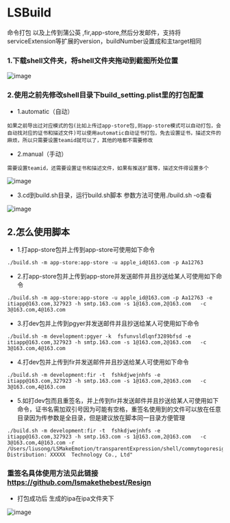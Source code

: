 # LSBuild
命令打包 以及上传到蒲公英 ,fir,app-store,然后分发邮件，支持将serviceExtension等扩展的version，buildNumber设置成和主target相同

### 1.下载shell文件夹，将shell文件夹拖动到截图所处位置

![image](https://github.com/lsmakethebest/LSBuild/blob/master/images/1.png)


### 2.使用之前先修改shell目录下build_setting.plist里的打包配置

- 1.automatic（自动）

```如果之前导出过对应模式的包(比如上传过app-store包,则app-store模式可以自动打包，会自动找对应的证书和描述文件)可以使用automatic自动证书打包，免去设置证书，描述文件的麻烦，所以只需要设置teamid就可以了，其他的啥都不需要修改```


- 2.manual（手动）

```
需要设置teamid，还需要设置证书和描述文件，如果有推送扩展等，描述文件得设置多个
```

![image](https://github.com/lsmakethebest/LSBuild/blob/master/images/4.png)

- 3.cd到build.sh目录，运行build.sh脚本 参数方法可使用./build.sh -o查看

![image](https://github.com/lsmakethebest/LSBuild/blob/master/images/3.png)
## 2.怎么使用脚本
- 1.打app-store包并上传到app-store可使用如下命令
```
./build.sh -m app-store:app-store -u apple_id@163.com -p Aa12763
```
- 2.打app-store包并上传到app-store并发送邮件并且抄送给某人可使用如下命令
```
./build.sh -m app-store:app-store -u apple_id@163.com -p Aa12763 -e itiapp@163.com,327923 -h smtp.163.com -s 1@163.com,2@163.com   -c 3@163.com,4@163.com
```
- 3.打dev包并上传到pgyer并发送邮件并且抄送给某人可使用如下命令
```
./build.sh -m development:pgyer -k  fsfunvsldlqnf3289bfsd -e itiapp@163.com,327923 -h smtp.163.com -s 1@163.com,2@163.com   -c 3@163.com,4@163.com
```
- 4.打dev包并上传到fir并发送邮件并且抄送给某人可使用如下命令
```
./build.sh -m development:fir -t  fshkdjwejnhfs -e itiapp@163.com,327923 -h smtp.163.com -s 1@163.com,2@163.com   -c 3@163.com,4@163.com
```

- 5.如打dev包而且重签名，并上传到fir并发送邮件并且抄送给某人可使用如下命令，证书名需加双引号因为可能有空格，重签名使用到的文件可以放在任意目录因为传参数是全目录，但是建议放在脚本同一目录方便管理
```
./build.sh -m development:fir -t  fshkdjwejnhfs -e itiapp@163.com,327923 -h smtp.163.com -s 1@163.com,2@163.com   -c 3@163.com,4@163.com -r /Users/liusong/LSMakeEmotion/transparentExpression/shell/commytogoresign.mobileprovision,/Users/liusong/LSMakeEmotion/transparentExpression/shell/entitlements.plist,"iPhone Distribution: XXXXX  Technology Co., Ltd"
```

### 重签名具体使用方法见此链接 https://github.com/lsmakethebest/Resign
- 打包成功后 生成的ipa在ipa文件夹下

![image](https://github.com/lsmakethebest/LSBuild/blob/master/images/2.png)

